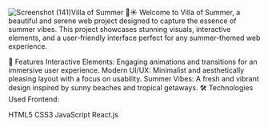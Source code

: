 ![Screenshot (141)](https://github.com/user-attachments/assets/d058de59-0fac-458d-9e4e-6606164c8a84)Villa of Summer 🌴☀️
Welcome to Villa of Summer, a beautiful and serene web project designed to capture the essence of summer vibes. This project showcases stunning visuals, interactive elements, and a user-friendly interface perfect for any summer-themed web experience.

🌟 Features
Interactive Elements: Engaging animations and transitions for an immersive user experience.
Modern UI/UX: Minimalist and aesthetically pleasing layout with a focus on usability.
Summer Vibes: A fresh and vibrant design inspired by sunny beaches and tropical getaways.
🛠️ Technologies Used
Frontend:

HTML5
CSS3
JavaScript
React.js
